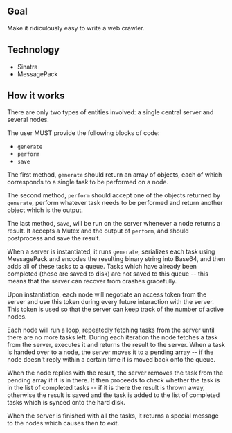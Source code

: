 Goal
----

Make it ridiculously easy to write a web crawler.


Technology
----------

- Sinatra
- MessagePack

How it works
------------

There are only two types of entities involved: a single central server and several nodes.

The user MUST provide the following blocks of code:

- `generate`
- `perform`
- `save`

The first method, `generate` should return an array of objects, each of which corresponds to
a single task to be performed on a node. 

The second method, `perform` should accept one of the objects returned by `generate`, 
perform whatever task needs to be performed and return another object which is the output.

The last method, `save`, will be run on the server whenever a node returns a result. It 
accepts a Mutex and the output of `perform`, and should postprocess and save the result.

When a server is instantiated, it runs `generate`, serializes each task using MessagePack 
and encodes the resulting binary string into Base64, and then adds all of these tasks to a 
queue. Tasks which have already been completed (these are saved to disk) are not saved to 
this queue -- this means that the server can recover from crashes gracefully.

Upon instantiation, each node will negotiate an access token from the server and use this 
token during every future interaction with the server. This token is used so that the server
can keep track of the number of active nodes.

Each node will run a loop, repeatedly fetching tasks from the server until there are no more
tasks left. During each iteration the node fetches a task from the server, executes it and 
returns the result to the server. When a task is handed over to a node, the server moves it
to a pending array -- if the node doesn't reply within a certain time it is moved back onto
the queue.

When the node replies with the result, the server removes the task from the pending array if
it is in there. It then proceeds to check whether the task is in the list of completed tasks
 -- if it is there the result is thrown away, otherwise the result is saved and the task is 
added to the list of completed tasks which is synced onto the hard disk.

When the server is finished with all the tasks, it returns a special message to the nodes 
which causes then to exit.

